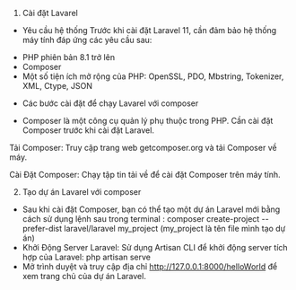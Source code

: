 1. Cài đặt Lavarel 
* Yêu cầu hệ thống
Trước khi cài đặt Laravel 11, cần đảm bảo hệ thống máy tính đáp ứng các yêu cầu sau:
- PHP phiên bản 8.1 trở lên
- Composer
- Một số tiện ích mở rộng của PHP: OpenSSL, PDO, Mbstring, Tokenizer, XML, Ctype, JSON
 
* Các bước cài đặt để chạy Lavarel với composer
- Composer là một công cụ quản lý phụ thuộc trong PHP. Cần cài đặt Composer trước khi cài đặt Laravel. 

Tải Composer: Truy cập trang web getcomposer.org và tải Composer về máy.

Cài Đặt Composer: Chạy tập tin tải về để cài đặt Composer trên máy tính.

2. Tạo dự án Lavarel với composer
- Sau khi cài đặt Composer, bạn có thể tạo một dự án Laravel mới bằng cách sử dụng lệnh sau trong terminal : composer create-project --prefer-dist laravel/laravel my_project (my_project là tên file mình tạo dự án)
- Khởi Động Server Laravel: Sử dụng Artisan CLI để khởi động server tích hợp của Laravel: php artisan serve 
- Mở trình duyệt và truy cập địa chỉ http://127.0.0.1:8000/helloWorld để xem trang chủ của dự án Laravel.
